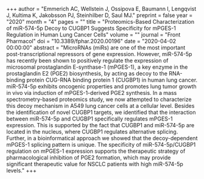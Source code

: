 +++
author = "Emmerich AC, Wellstein J, Ossipova E, Baumann I, Lengqvist J, Kultima K, Jakobsson PJ, Steinhilber D, Saul MJ."
preprint = false
year = "2020"
month = "4"
pages = ""
title = "Proteomics-Based Characterization of miR-574-5p Decoy to CUGBP1 Suggests Specificity for mPGES-1 Regulation in Human Lung Cancer Cells"
volume = ""
journal = "Front Pharmacol"
doi = "10.3389/fphar.2020.00196"
date = "2020-04-02 00:00:00"
abstract = "MicroRNAs (miRs) are one of the most important post-transcriptional repressors of gene expression. However, miR-574-5p has recently been shown to positively regulate the expression of microsomal prostaglandin E-synthase-1 (mPGES-1), a key enzyme in the prostaglandin E2 (PGE2) biosynthesis, by acting as decoy to the RNA-binding protein CUG-RNA binding protein 1 (CUGBP1) in human lung cancer. miR-574-5p exhibits oncogenic properties and promotes lung tumor growth in vivo via induction of mPGES-1-derived PGE2 synthesis. In a mass spectrometry-based proteomics study, we now attempted to characterize this decoy mechanism in A549 lung cancer cells at a cellular level. Besides the identification of novel CUGBP1 targets, we identified that the interaction between miR-574-5p and CUGBP1 specifically regulates mPGES-1 expression. This is supported by the fact that CUGBP1 and miR-574-5p are located in the nucleus, where CUGBP1 regulates alternative splicing. Further, in a bioinformatical approach we showed that the decoy-dependent mPGES-1 splicing pattern is unique. The specificity of miR-574-5p/CUGBP1 regulation on mPGES-1 expression supports the therapeutic strategy of pharmacological inhibition of PGE2 formation, which may provide significant therapeutic value for NSCLC patients with high miR-574-5p levels."
+++

